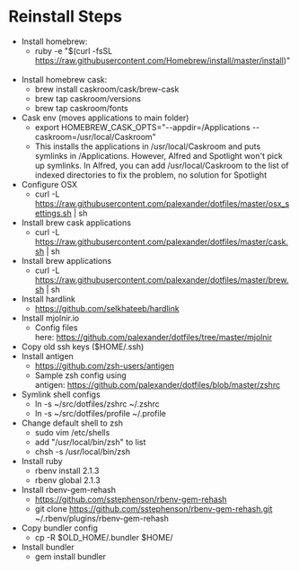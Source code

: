 # Reinstall Steps

- Install homebrew:
	- ruby -e "$(curl -fsSL https://raw.githubusercontent.com/Homebrew/install/master/install)" 
- Install homebrew cask: 
  -	brew install caskroom/cask/brew-cask 
  -	brew tap caskroom/versions
  -	brew tap caskroom/fonts
- Cask env (moves applications to main folder)
  -	export HOMEBREW_CASK_OPTS="--appdir=/Applications --caskroom=/usr/local/Caskroom" 
  -	This installs the applications in /usr/local/Caskroom and puts symlinks in /Applications. However, Alfred and Spotlight won't pick up symlinks. In Alfred, you can add /usr/local/Caskroom to the list of indexed directories to fix the problem, no solution for Spotlight
- Configure OSX
  -	curl -L https://raw.githubusercontent.com/palexander/dotfiles/master/osx_settings.sh | sh 
- Install brew cask applications
  -	curl -L https://raw.githubusercontent.com/palexander/dotfiles/master/cask.sh | sh
- Install brew applications
  -	curl -L https://raw.githubusercontent.com/palexander/dotfiles/master/brew.sh | sh
- Install hardlink
  -	https://github.com/selkhateeb/hardlink
- Install mjolnir.io
  -	Config files here: https://github.com/palexander/dotfiles/tree/master/mjolnir
- Copy old ssh keys ($HOME/.ssh)
- Install antigen
  -	https://github.com/zsh-users/antigen
  -	Sample zsh config using antigen: https://github.com/palexander/dotfiles/blob/master/zshrc
- Symlink shell configs
	- ln -s ~/src/dotfiles/zshrc ~/.zshrc
	- ln -s ~/src/dotfiles/profile ~/.profile
- Change default shell to zsh
  -	sudo vim /etc/shells
  -	add "/usr/local/bin/zsh" to list
  -	chsh -s /usr/local/bin/zsh
- Install ruby
  -	rbenv install 2.1.3
  -	rbenv global 2.1.3
- Install rbenv-gem-rehash
  -	https://github.com/sstephenson/rbenv-gem-rehash
  -	git clone https://github.com/sstephenson/rbenv-gem-rehash.git ~/.rbenv/plugins/rbenv-gem-rehash
- Copy bundler config
  -	cp -R $OLD_HOME/.bundler $HOME/
- Install bundler
  -	gem install bundler
